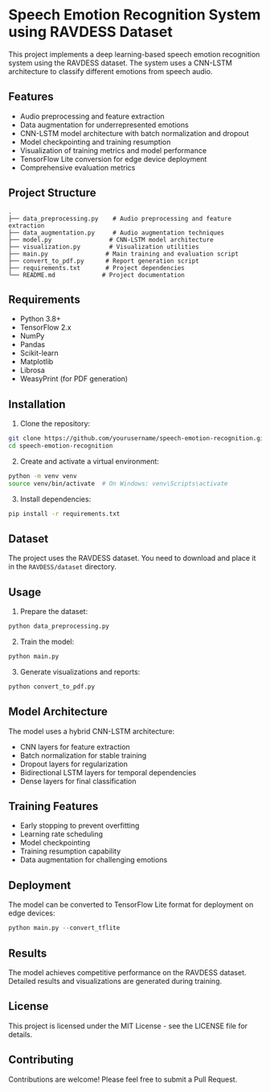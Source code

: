 # Speech Emotion Recognition System using RAVDESS Dataset

This project implements a deep learning-based speech emotion recognition system using the RAVDESS dataset. The system uses a CNN-LSTM architecture to classify different emotions from speech audio.

## Features

- Audio preprocessing and feature extraction
- Data augmentation for underrepresented emotions
- CNN-LSTM model architecture with batch normalization and dropout
- Model checkpointing and training resumption
- Visualization of training metrics and model performance
- TensorFlow Lite conversion for edge device deployment
- Comprehensive evaluation metrics

## Project Structure

```
.
├── data_preprocessing.py    # Audio preprocessing and feature extraction
├── data_augmentation.py     # Audio augmentation techniques
├── model.py                # CNN-LSTM model architecture
├── visualization.py        # Visualization utilities
├── main.py                # Main training and evaluation script
├── convert_to_pdf.py      # Report generation script
├── requirements.txt       # Project dependencies
└── README.md             # Project documentation
```

## Requirements

- Python 3.8+
- TensorFlow 2.x
- NumPy
- Pandas
- Scikit-learn
- Matplotlib
- Librosa
- WeasyPrint (for PDF generation)

## Installation

1. Clone the repository:
```bash
git clone https://github.com/yourusername/speech-emotion-recognition.git
cd speech-emotion-recognition
```

2. Create and activate a virtual environment:
```bash
python -m venv venv
source venv/bin/activate  # On Windows: venv\Scripts\activate
```

3. Install dependencies:
```bash
pip install -r requirements.txt
```

## Dataset

The project uses the RAVDESS dataset. You need to download and place it in the `RAVDESS/dataset` directory.

## Usage

1. Prepare the dataset:
```bash
python data_preprocessing.py
```

2. Train the model:
```bash
python main.py
```

3. Generate visualizations and reports:
```bash
python convert_to_pdf.py
```

## Model Architecture

The model uses a hybrid CNN-LSTM architecture:
- CNN layers for feature extraction
- Batch normalization for stable training
- Dropout layers for regularization
- Bidirectional LSTM layers for temporal dependencies
- Dense layers for final classification

## Training Features

- Early stopping to prevent overfitting
- Learning rate scheduling
- Model checkpointing
- Training resumption capability
- Data augmentation for challenging emotions

## Deployment

The model can be converted to TensorFlow Lite format for deployment on edge devices:
```python
python main.py --convert_tflite
```

## Results

The model achieves competitive performance on the RAVDESS dataset. Detailed results and visualizations are generated during training.

## License

This project is licensed under the MIT License - see the LICENSE file for details.

## Contributing

Contributions are welcome! Please feel free to submit a Pull Request. 